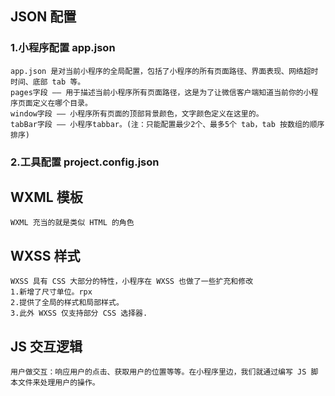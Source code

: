 ## JSON 配置

### 1.小程序配置 app.json
    app.json 是对当前小程序的全局配置，包括了小程序的所有页面路径、界面表现、网络超时时间、底部 tab 等。
    pages字段 —— 用于描述当前小程序所有页面路径，这是为了让微信客户端知道当前你的小程序页面定义在哪个目录。
    window字段 —— 小程序所有页面的顶部背景颜色，文字颜色定义在这里的。
    tabBar字段 —— 小程序tabbar。(注：只能配置最少2个、最多5个 tab，tab 按数组的顺序排序)
    
### 2.工具配置 project.config.json

## WXML 模板
    WXML 充当的就是类似 HTML 的角色
    
## WXSS 样式
    WXSS 具有 CSS 大部分的特性，小程序在 WXSS 也做了一些扩充和修改
    1.新增了尺寸单位。rpx
    2.提供了全局的样式和局部样式。
    3.此外 WXSS 仅支持部分 CSS 选择器.

## JS 交互逻辑
    用户做交互：响应用户的点击、获取用户的位置等等。在小程序里边，我们就通过编写 JS 脚本文件来处理用户的操作。
